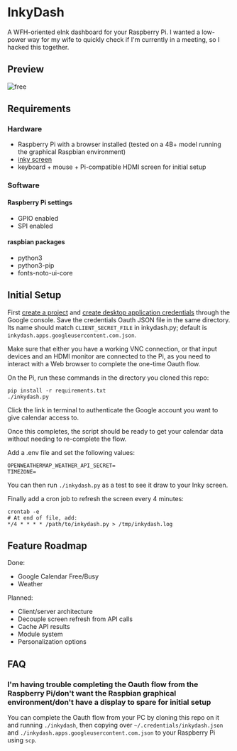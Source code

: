 # InkyDash
A WFH-oriented eInk dashboard for your Raspberry Pi. I wanted a low-power way for my wife to quickly check if I'm currently in a meeting, so I hacked this together.

## Preview
![free](https://user-images.githubusercontent.com/22794371/188255893-9b05c94a-6bd3-4ccb-8c20-d672e9773510.jpeg)

## Requirements
### Hardware
- Raspberry Pi with a browser installed (tested on a 4B+ model running the graphical Raspbian environment)
- [inky screen](https://shop.pimoroni.com/products/inky-impression-5-7?variant=32298701324371)
- keyboard + mouse + Pi-compatible HDMI screen for initial setup
### Software
#### Raspberry Pi settings
- GPIO enabled
- SPI enabled
#### raspbian packages
- python3
- python3-pip
- fonts-noto-ui-core
## Initial Setup
First [create a project](https://developers.google.com/workspace/guides/create-project) and [create desktop application credentials](https://developers.google.com/workspace/guides/create-credentials) through the Google console.
Save the credentials Oauth JSON file in the same directory. Its name should match `CLIENT_SECRET_FILE` in inkydash.py; default is `inkydash.apps.googleusercontent.com.json`.

Make sure that either you have a working VNC connection, or that input devices and an HDMI monitor are connected to the Pi, as you need to interact with a Web browser to complete the one-time Oauth flow.

On the Pi, run these commands in the directory you cloned this repo:
```
pip install -r requirements.txt
./inkydash.py
```
Click the link in terminal to authenticate the Google account you want to give calendar access to.

Once this completes, the script should be ready to get your calendar data without needing to re-complete the flow. 

Add a .env file and set the following values:
```
OPENWEATHERMAP_WEATHER_API_SECRET=
TIMEZONE=
```

You can then run `./inkydash.py` as a test to see it draw to your Inky screen.

Finally add a cron job to refresh the screen every 4 minutes:
```
crontab -e
# At end of file, add:
*/4 * * * * /path/to/inkydash.py > /tmp/inkydash.log
```

## Feature Roadmap

Done:
- Google Calendar Free/Busy
- Weather

Planned:
- Client/server architecture
- Decouple screen refresh from API calls
- Cache API results
- Module system
- Personalization options

## FAQ
### I'm having trouble completing the Oauth flow from the Raspberry Pi/don't want the Raspbian graphical environment/don't have a display to spare for initial setup
You can complete the Oauth flow from your PC by cloning this repo on it and running `./inkydash`, then copying over `~/.credentials/inkydash.json` and `./inkydash.apps.googleusercontent.com.json` to your Raspberry Pi using `scp`.
